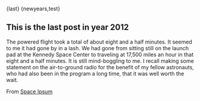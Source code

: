 {last}
{newyears,test}
## This is the last post in year 2012

The powered flight took a total of about eight and a half minutes. It seemed to me it had gone by in a lash. We had gone from sitting still on the launch pad at the Kennedy Space Center to traveling at 17,500 miles an hour in that eight and a half minutes. It is still mind-boggling to me. I recall making some statement on the air-to-ground radio for the benefit of my fellow astronauts, who had also been in the program a long time, that it was well worth the wait.

From [Space Ipsum](http://spaceipsum.com/)